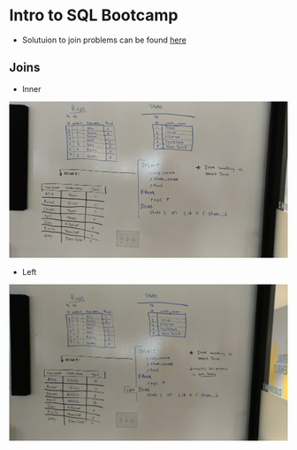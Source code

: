 # Intro to SQL Bootcamp

- Solutuion to join problems can be found [here](https://gist.github.com/ggodreau/c4d8f2976a3178679a718393982dc101)

## Joins

- Inner

![foobar](https://raw.githubusercontent.com/ggodreau/sql_bootcamp/master/assets/inner.jpg)

<p align="center">
<a href="https://raw.githubusercontent.com/ggodreau/sql_bootcamp/master/assets/inner.jpg"
<img src="https://raw.githubusercontent.com/ggodreau/sql_bootcamp/master/assets/inner.jpg" width="500">
</a>
</p>

- Left

![foobar](https://raw.githubusercontent.com/ggodreau/sql_bootcamp/master/assets/left.jpg)

<p align="center">
<a href="https://raw.githubusercontent.com/ggodreau/sql_bootcamp/master/assets/left.jpg"
<img src="https://raw.githubusercontent.com/ggodreau/sql_bootcamp/master/assets/left.jpg" width="500">
</a>
</p>

